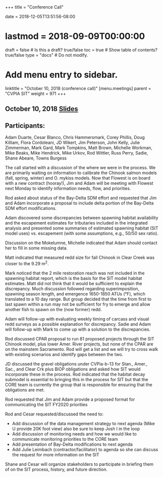 +++
title = "Conference Call"

date = 2018-12-05T13:51:56-08:00
# lastmod = 2018-09-09T00:00:00

draft = false  # Is this a draft? true/false
toc = true  # Show table of contents? true/false
type = "docs"  # Do not modify.

# Add menu entry to sidebar.
linktitle = "October 10, 2018 (conference call)"
[menu.meetings]
  parent = "CVPIA SIT"
  weight = 971
+++

## October 10, 2018 [Slides](https://s3-us-west-2.amazonaws.com/cvpia-meeting-slides/October+2018+meeting.pdf)

## Participants: 
Adam Duarte, Cesar Blanco, Chris Hammersmark, Corey Phillis, Doug Killiam, Flora Cordoleani, JD Wikert, Jim Peterson, John Kelly, Julie Zimmerman, Mark Gard, Mark Tompkins, Matt Brown, Michelle Workman, Mike Beaks, Mike Hendrick, Mike Urkov, Rod Wittler, Russ Perry, Sadie, Shane Abeare, Towns Burgess

The call started with a discussion of the where we were in the process. We are primarily waiting on information to calibrate the Chinook salmon models (fall, spring, winter) and O. mykiss models. Now that Flowest is on board with a new contract (hooray!), Jim and Adam will be meeting with Flowest next Monday to identify information needs, flow, and priorities.

Rod asked about status of the Bay-Delta SDM effort and requested that Jim and Adam incorporate a proposal to include delta portion of the Bay-Delta SDM effort modifications.

Adam discovered some discrepancies between spawning habitat availability and the escapement estimates for tributaries included in the integrated analysis and presented some summaries of estimated spawning habitat (SIT model uses) vs. escapement (with some assumptions, e.g., 50/50 sex ratio).

Discussion on the Mokelumne, Michelle indicated that Adam should contact her to fill in some missing data.

Matt indicated that measured redd size for fall Chinook in Clear Creek was closer to the 9.29 m<sup>2</sup>. 

Mark noticed that the 2 mile restoration reach was not included in the spawning habitat report, which is the basis for the SIT model habitat estimates. Matt did not think that it would be sufficient to explain the discrepancy. Much discussion followed regarding superimposition, spawning season length, and emergence 1650-1850 ATUs (&deg;F), which translated to a 10 day range. But group decided that the time from first to last spawn within a run may not be sufficient for fry to emerge and allow another fish to spawn on the (now former) redd.

Adam will follow-up with evaluating weekly timing of carcass and visual redd surveys as a possible explanation for discrepancy. Sadie and Adam will follow-up with Mark to come up with a solution to the discrepancies.

Rod discussed CPAR proposal to run 81 proposed projects through the SIT Chinook model, plus lower Amer. River projects, but none of the CPAR are on the mainstem Sacramento. Rod will get a list and we will try to cross walk with existing scenarios and identify gaps between the two.

JD discussed the gravel obligations under CVPia-b-13 for Stan., Amer., Sac., and Clear Crk plus BiOP obligations and asked how SIT would incorporate these in the process. Rod indicated that the habitat decay submodel is essential to bringing this in the process for SIT but that the CORE team is currently the group that is responsible for ensuring that the obligations are met.

Rod requested that Jim and Adam provide a proposed format for communicating the SIT FY2020 priorities

Rod and Cesar requested/discussed the need to:

- Add discussion of the data management strategy to next agenda (Mike U provide 20K foot view) also be sure to keep Josh I in the loop
- Add discussion of monitoring needs and how we would like to communicate monitoring priorities to the CORE team
- Add presentation of Bay-Delta modifications to next agenda
- Add Julie Leimbach (contractor/facilitator) to agenda so she can discuss the request for more information on the SIT

Shane and Cesar will organize stakeholders to participate in briefing them of on the SIT process, history, and future direction.
